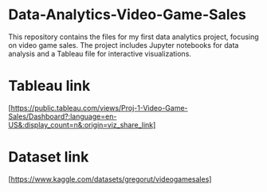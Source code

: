 # Data-Analytics-Video-Game-Sales
This repository contains the files for my first data analytics project, focusing on video game sales. The project includes Jupyter notebooks for data analysis and a Tableau file for interactive visualizations.

# Tableau link
[https://public.tableau.com/views/Proj-1-Video-Game-Sales/Dashboard?:language=en-US&:display_count=n&:origin=viz_share_link]

# Dataset link
[https://www.kaggle.com/datasets/gregorut/videogamesales]
